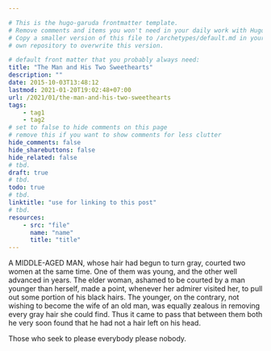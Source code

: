 ```yaml
---

# This is the hugo-garuda frontmatter template.
# Remove comments and items you won't need in your daily work with Hugo.
# Copy a smaller version of this file to /archetypes/default.md in your
# own repository to overwrite this version.

# default front matter that you probably always need:
title: "The Man and His Two Sweethearts"
description: ""
date: 2015-10-03T13:48:12
lastmod: 2021-01-20T19:02:48+07:00
url: /2021/01/the-man-and-his-two-sweethearts
tags:
    - tag1
    - tag2
# set to false to hide comments on this page
# remove this if you want to show comments for less clutter
hide_comments: false
hide_sharebuttons: false
hide_related: false
# tbd.
draft: true
# tbd.
todo: true
# tbd.
linktitle: "use for linking to this post"
# tbd.
resources:
    - src: "file"
      name: "name"
      title: "title"
---
```

A MIDDLE-AGED MAN, whose hair had begun to turn gray, courted two women at the same time. One of them was young, and the other well advanced in years. The elder woman, ashamed to be courted by a man younger than herself, made a point, whenever her admirer visited her, to pull out some portion of his black hairs. The younger, on the contrary, not wishing to become the wife of an old man, was equally zealous in removing every gray hair she could find. Thus it came to pass that between them both he very soon found that he had not a hair left on his head.

Those who seek to please everybody please nobody.
